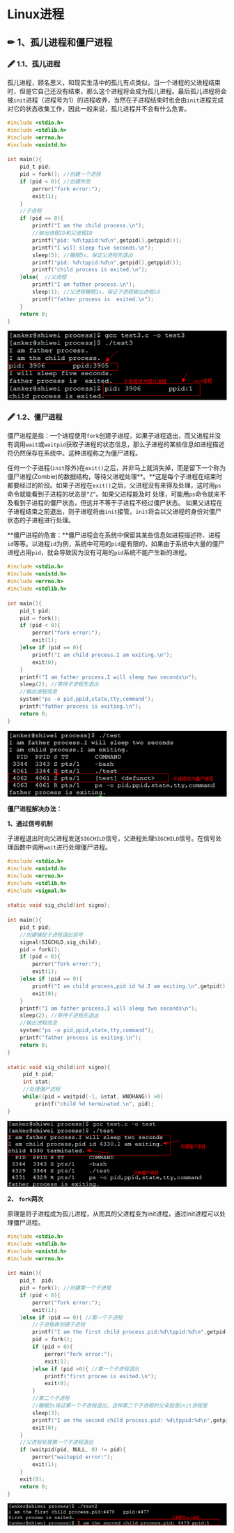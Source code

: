 # Linux进程

## ✏ 1、孤儿进程和僵尸进程

### 🖋 1.1、孤儿进程

孤儿进程，顾名思义，和现实生活中的孤儿有点类似，当一个进程的父进程结束时，但是它自己还没有结束，那么这个进程将会成为孤儿进程。最后孤儿进程将会被`init`进程（进程号为1）的进程收养，当然在子进程结束时也会由`init`进程完成对它的状态收集工作，因此一般来说，孤儿进程并不会有什么危害。

```c
#include <stdio.h>
#include <stdlib.h>
#include <errno.h>
#include <unistd.h>

int main(){
    pid_t pid;
    pid = fork(); //创建一个进程
    if (pid < 0){ //创建失败
        perror("fork error:");
        exit(1);
    }
    //子进程
    if (pid == 0){
        printf("I am the child process.\n");
        //输出进程ID和父进程ID
        printf("pid: %d\tppid:%d\n",getpid(),getppid());
        printf("I will sleep five seconds.\n");
        sleep(5); //睡眠5s，保证父进程先退出
        printf("pid: %d\tppid:%d\n",getpid(),getppid());
        printf("child process is exited.\n");
    }else{  //父进程
        printf("I am father process.\n");
        sleep(1); //父进程睡眠1s，保证子进程输出进程id
        printf("father process is  exited.\n");
    }
    return 0;
}
```

![](../../.gitbook/assets/82.png)

### 🖋 1.2、僵尸进程

僵尸进程是指：一个进程使用`fork`创建子进程，如果子进程退出，而父进程并没有调用`wait`或`waitpid`获取子进程的状态信息，那么子进程的某些信息如进程描述符仍然保存在系统中。这种进程称之为僵尸进程。

任何一个子进程\(`init`除外\)在`exit()`之后，并非马上就消失掉，而是留下一个称为僵尸进程\(Zombie\)的数据结构，等待父进程处理**。**这是每个子进程在结束时都要经过的阶段。如果子进程在`exit()`之后，父进程没有来得及处理，这时用`ps`命令就能看到子进程的状态是`“Z”`。如果父进程能及时 处理，可能用`ps`命令就来不及看到子进程的僵尸状态，但这并不等于子进程不经过僵尸状态。 如果父进程在子进程结束之前退出，则子进程将由`init`接管。`init`将会以父进程的身份对僵尸状态的子进程进行处理。

**僵尸进程的危害：**僵尸进程会在系统中保留其某些信息如进程描述符、进程`id`等等。以进程`id`为例，系统中可用的`pid`是有限的，如果由于系统中大量的僵尸进程占用`pid`，就会导致因为没有可用的`pid`系统不能产生新的进程。

```c
#include <stdio.h>
#include <unistd.h>
#include <errno.h>
#include <stdlib.h>

int main(){
    pid_t pid;
    pid = fork();
    if (pid < 0){
        perror("fork error:");
        exit(1);
    }else if (pid == 0){
        printf("I am child process.I am exiting.\n");
        exit(0);
    }
    printf("I am father process.I will sleep two seconds\n");
    sleep(2); //等待子进程先退出
    //输出进程信息
    system("ps -o pid,ppid,state,tty,command");
    printf("father process is exiting.\n");
    return 0;
}
```

![](../../.gitbook/assets/85.png)

 **僵尸进程解决办法：**

**1、通过信号机制**

子进程退出时向父进程发送`SIGCHILD`信号，父进程处理`SIGCHILD`信号。在信号处理函数中调用`wait`进行处理僵尸进程。

```c
#include <stdio.h>
#include <unistd.h>
#include <errno.h>
#include <stdlib.h>
#include <signal.h>

static void sig_child(int signo);

int main(){
    pid_t pid;
    //创建捕捉子进程退出信号
    signal(SIGCHLD,sig_child);
    pid = fork();
    if (pid < 0){
        perror("fork error:");
        exit(1);
    }else if (pid == 0){
        printf("I am child process,pid id %d.I am exiting.\n",getpid());
        exit(0);
    }
    printf("I am father process.I will sleep two seconds\n");
    sleep(2); //等待子进程先退出
    //输出进程信息
    system("ps -o pid,ppid,state,tty,command");
    printf("father process is exiting.\n");
    return 0;
}

static void sig_child(int signo){
     pid_t pid;
     int stat;
     //处理僵尸进程
     while((pid = waitpid(-1, &stat, WNOHANG)) >0)
         printf("child %d terminated.\n", pid);
}
```

![](../../.gitbook/assets/83.png)

**2、 `fork`两次**

原理是将子进程成为孤儿进程，从而其的父进程变为init进程，通过init进程可以处理僵尸进程。

```c
#include <stdio.h>
#include <stdlib.h>
#include <unistd.h>
#include <errno.h>

int main(){
    pid_t  pid;
    pid = fork(); //创建第一个子进程
    if (pid < 0){
        perror("fork error:");
        exit(1);
    }else if (pid == 0){ //第一个子进程
        //子进程再创建子进程
        printf("I am the first child process.pid:%d\tppid:%d\n",getpid(),getppid());
        pid = fork();
        if (pid < 0){
            perror("fork error:");
            exit(1);
        }else if (pid >0){ //第一个子进程退出
            printf("first procee is exited.\n");
            exit(0);
        }
        //第二个子进程
        //睡眠3s保证第一个子进程退出，这样第二个子进程的父亲就是init进程里
        sleep(3);
        printf("I am the second child process.pid: %d\tppid:%d\n",getpid(),getppid());
        exit(0);
    }
    //父进程处理第一个子进程退出
    if (waitpid(pid, NULL, 0) != pid){
        perror("waitepid error:");
        exit(1);
    }
    exit(0);
    return 0;
}
```

![](../../.gitbook/assets/86.png)

